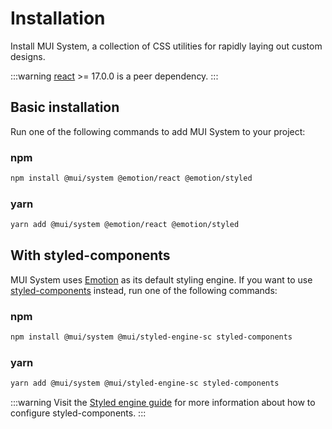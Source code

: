# Installation

<p class="description">Install MUI System, a collection of CSS utilities for rapidly laying out custom designs.</p>

<!-- #react-peer-version -->

:::warning
[react](https://www.npmjs.com/package/react) >= 17.0.0 is a peer dependency.
:::

## Basic installation

Run one of the following commands to add MUI System to your project:

### npm

```sh
npm install @mui/system @emotion/react @emotion/styled
```

### yarn

```sh
yarn add @mui/system @emotion/react @emotion/styled
```

## With styled-components

MUI System uses [Emotion](https://emotion.sh/) as its default styling engine.
If you want to use [styled-components](https://styled-components.com/) instead, run one of the following commands:

### npm

```sh
npm install @mui/system @mui/styled-engine-sc styled-components
```

### yarn

```sh
yarn add @mui/system @mui/styled-engine-sc styled-components
```

:::warning
Visit the [Styled engine guide](/material-ui/guides/styled-engine/) for more information about how to configure styled-components.
:::
